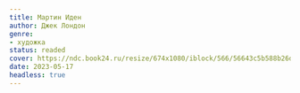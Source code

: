 ```yaml
---
title: Мартин Иден
author: Джек Лондон
genre:
- художка
status: readed
cover: https://ndc.book24.ru/resize/674x1080/iblock/566/56643c5b588b26dc5ecc175bf9c6e29a/aaf97e606e377b8915d1f7a14c4a03b7.jpg
date: 2023-05-17
headless: true
---
```


